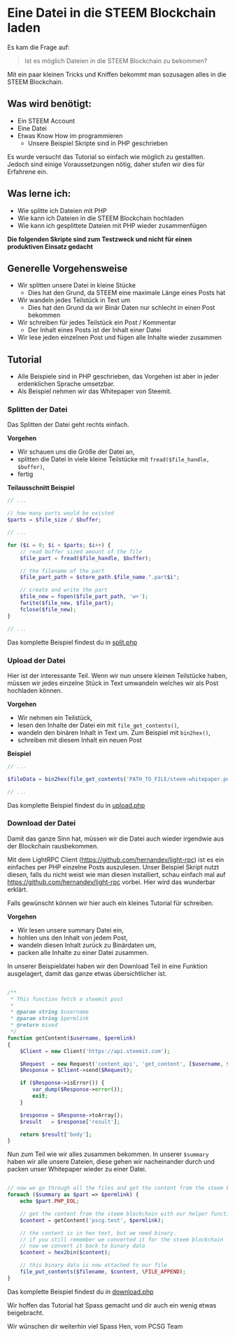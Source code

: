 Eine Datei in die STEEM Blockchain laden
======

Es kam die Frage auf:

> Ist es möglich Dateien in die STEEM Blockchain zu bekommen?

Mit ein paar kleinen Tricks und Kniffen bekommt man sozusagen alles in die STEEM Blockchain.


Was wird benötigt:
------

- Ein STEEM Account
- Eine Datei
- Etwas Know How im programmieren
    - Unsere Beispiel Skripte sind in PHP geschrieben

Es wurde versucht das Tutorial so einfach wie möglich zu gestallten. 
Jedoch sind einige Voraussetzungen nötig, daher stufen wir dies für Erfahrene ein.


Was lerne ich:
------
    
- Wie splitte ich Dateien mit PHP
- Wie kann ich Dateien in die STEEM Blockchain hochladen
- Wie kann ich gesplittete Dateien mit PHP wieder zusammenfügen


**Die folgenden Skripte sind zum Testzweck und nicht für einen produktiven Einsatz gedacht**


Generelle Vorgehensweise
------

- Wir splitten unsere Datei in kleine Stücke
    - Dies hat den Grund, da STEEM eine maximale Länge eines Posts hat
- Wir wandeln jedes Teilstück in Text um
    - Dies hat den Grund da wir Binär Daten nur schlecht in einen Post bekommen
- Wir schreiben für jedes Teilstück ein Post / Kommentar 
    - Der Inhalt eines Posts ist der Inhalt einer Datei
- Wir lese jeden einzelnen Post und fügen alle Inhalte wieder zusammen
    

Tutorial
------

- Alle Beispiele sind in PHP geschrieben, das Vorgehen ist aber in jeder erdenklichen Sprache umsetzbar. 
- Als Beispiel nehmen wir das Whitepaper von Steemit.


### Splitten der Datei

Das Splitten der Datei geht rechts einfach. 

**Vorgehen**

- Wir schauen uns die Größe der Datei an,
- splitten die Datei in viele kleine Teilstücke mit `fread($file_handle, $buffer)`,
- fertig

**Teilausschnitt Beispiel**

```php
// ...

// how many parts would be existed
$parts = $file_size / $buffer;

// ...

for ($i = 0; $i < $parts; $i++) {
    // read buffer sized amount of the file
    $file_part = fread($file_handle, $buffer);

    // the filename of the part
    $file_part_path = $store_path.$file_name.".part$i";

    // create and write the part
    $file_new = fopen($file_part_path, 'w+');
    fwrite($file_new, $file_part);
    fclose($file_new);
}

// ...

```

Das komplette Beispiel findest du in [split.php](https://github.com/pcsg/steem-tutorials/blob/master/upload-a-file/split.php)



### Upload der Datei

Hier ist der interessante Teil. 
Wenn wir nun unsere kleinen Teilstücke haben, müssen wir jedes einzelne Stück in Text umwandeln welches wir als Post hochladen können.

**Vorgehen**

- Wir nehmen ein Teilstück,
- lesen den Inhalte der Datei ein mit `file_get_contents()`,
- wandeln den binären Inhalt in Text um. Zum Beispiel mit `bin2hex()`,
- schreiben mit diesem Inhalt ein neuen Post

**Beispiel**

```php
// ...

$fileData = bin2hex(file_get_contents('PATH_TO_FILE/steem-whitepaper.pdf.part0'));

// ...
```

Das komplette Beispiel findest du in [upload.php](https://github.com/pcsg/steem-tutorials/blob/master/upload-a-file/upload.php)


### Download der Datei

Damit das ganze Sinn hat, müssen wir die Datei auch wieder irgendwie aus der Blockchain rausbekommen.

Mit dem LightRPC Client (https://github.com/hernandev/light-rpc) ist es ein einfaches per PHP einzelne Posts auszulesen.
Unser Beispiel Skript nutzt diesen, falls du nicht weist wie man diesen installiert, 
schau einfach mal auf https://github.com/hernandev/light-rpc vorbei. Hier wird das wunderbar erklärt. 

Falls gewünscht können wir hier auch ein kleines Tutorial für schreiben.


**Vorgehen**

- Wir lesen unsere summary Datei ein,
- hohlen uns den Inhalt von jedem Post,
- wandeln diesen Inhalt zurück zu Binärdaten um,
- packen alle Inhalte zu einer Datei zusammen.

In unserer Beispieldatei haben wir den Download Teil in eine Funktion ausgelagert, damit das ganze etwas übersichtlicher ist.

```php

/**
 * This function fetch a steemit post
 *
 * @param string $username
 * @param string $permlink
 * @return mixed
 */
function getContent($username, $permlink)
{
    $Client = new Client('https://api.steemit.com');

    $Request  = new Request('content_api', 'get_content', [$username, $permlink]);
    $Response = $Client->send($Request);

    if ($Response->isError()) {
        var_dump($Response->error());
        exit;
    }

    $response = $Response->toArray();
    $result   = $response['result'];

    return $result['body'];
}
```

Nun zum Teil wie wir alles zusammen bekommen.
In unserer `$summary` haben wir alle unsere Dateien, diese gehen wir nacheinander durch und packen unser Whitepaper wieder zu einer Datei.

```php

// now we go through all the files and get the content from the steem blockchain
foreach ($summary as $part => $permlink) {
    echo $part.PHP_EOL;

    // get the content from the steem blockchain with our helper function
    $content = getContent('pscg.test', $permlink);

    // the content is in hex text, but we need binary.
    // if you still remember we converted it for the steem blockchain
    // now we convert it back to binary data
    $content = hex2bin($content);

    // this binary data is now attached to our file
    file_put_contents($filename, $content, \FILE_APPEND);
}
```

Das komplette Beispiel findest du in [download.php](https://github.com/pcsg/steem-tutorials/blob/master/upload-a-file/download.php)

Wir hoffen das Tutorial hat Spass gemacht und dir auch ein wenig etwas beigebracht.

Wir wünschen dir weiterhin viel Spass
Hen, vom PCSG Team
